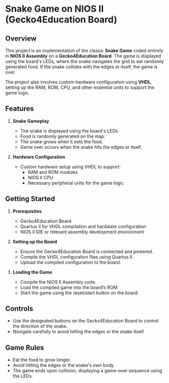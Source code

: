 # Snake Game on NIOS II (Gecko4Education Board)

## Overview
This project is an implementation of the classic **Snake Game** coded entirely in **NIOS II Assembly** on a **Gecko4Education Board**. The game is displayed using the board's LEDs, where the snake navigates the grid to eat randomly generated food. If the snake collides with the edges or itself, the game is over.

The project also involves custom hardware configuration using **VHDL**, setting up the RAM, ROM, CPU, and other essential units to support the game logic.

## Features
1. **Snake Gameplay**
   - The snake is displayed using the board's LEDs.
   - Food is randomly generated on the map.
   - The snake grows when it eats the food.
   - Game over occurs when the snake hits the edges or itself.

2. **Hardware Configuration**
   - Custom hardware setup using VHDL to support:
     - RAM and ROM modules
     - NIOS II CPU
     - Necessary peripheral units for the game logic

## Getting Started
1. **Prerequisites**
   - Gecko4Education Board
   - Quartus II for VHDL compilation and hardware configuration
   - NIOS II IDE or relevant assembly development environment

2. **Setting up the Board**
   - Ensure the Gecko4Education Board is connected and powered.
   - Compile the VHDL configuration files using Quartus II.
   - Upload the compiled configuration to the board.

3. **Loading the Game**
   - Compile the NIOS II Assembly code.
   - Load the compiled game into the board’s ROM.
   - Start the game using the reset/start button on the board.

## Controls
- Use the designated buttons on the Gecko4Education Board to control the direction of the snake.
- Navigate carefully to avoid hitting the edges or the snake itself.

## Game Rules
- Eat the food to grow longer.
- Avoid hitting the edges or the snake's own body.
- The game ends upon collision, displaying a game-over sequence using the LEDs.

